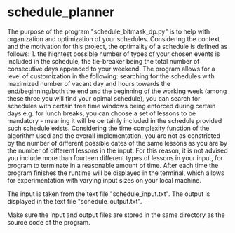 # schedule_planner

The purpose of the program "schedule_bitmask_dp.py" is to help with organization and optimization of your schedules. Considering the context and the motivation for this project, the optimality of a schedule is defined as follows: 1. the hightest possible number of types of your chosen events is included in the schedule, the tie-breaker being the total number of consecutive days appended to your weekend. The program allows for a level of customization in the following: searching for the schedules with maximized number of vacant day and hours towards the end/beginning/both the end and the beginning of the working week (among these three you will find your opimal schedule), you can search for schedules with certain free time windows being enforced during certain days e.g. for lunch breaks, you can choose a set of lessons to be mandatory - meaning it will be certainly included in the schedule provided such schedule exists. Considering the time complexity function of the algorithm used and the overall implementation, you are not as constricted by the number of different possible dates of the same lessons as you are by the number of different lessons in the input. For this reason, it is not advised you include more than fourteen different types of lessons in your input, for program to terminate in a reasonable amount of time. After each time the program finishes the runtime will be displayed in the terminal, which allows for experimentation with varying input sizes on your local machine.

The input is taken from the text file "schedule_input.txt".
The output is displayed in the text file "schedule_output.txt".

Make sure the input and output files are stored in the same directory as the source code of the program.
